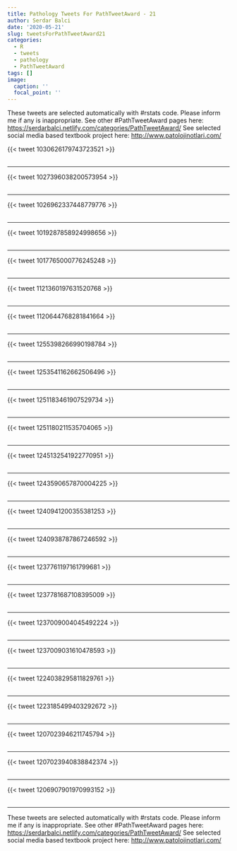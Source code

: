 ```yaml
---
title: Pathology Tweets For PathTweetAward - 21
author: Serdar Balci
date: '2020-05-21'
slug: tweetsForPathTweetAward21
categories:
  - R
  - tweets
  - pathology
  - PathTweetAward
tags: []
image:
  caption: ''
  focal_point: ''
---
```



These tweets are selected automatically with #rstats code. Please inform me if any is inappropriate.
See other #PathTweetAward pages here: https://serdarbalci.netlify.com/categories/PathTweetAward/ 
See selected social media based textbook project here: http://www.patolojinotlari.com/

{{< tweet 1030626179743723521 >}}
<br>
<br>
<hr>
{{< tweet 1027396038200573954 >}}
<br>
<br>
<hr>
{{< tweet 1026962337448779776 >}}
<br>
<br>
<hr>
{{< tweet 1019287858924998656 >}}
<br>
<br>
<hr>
{{< tweet 1017765000776245248 >}}
<br>
<br>
<hr>
{{< tweet 1121360197631520768 >}}
<br>
<br>
<hr>
{{< tweet 1120644768281841664 >}}
<br>
<br>
<hr>
{{< tweet 1255398266990198784 >}}
<br>
<br>
<hr>
{{< tweet 1253541162662506496 >}}
<br>
<br>
<hr>
{{< tweet 1251183461907529734 >}}
<br>
<br>
<hr>
{{< tweet 1251180211535704065 >}}
<br>
<br>
<hr>
{{< tweet 1245132541922770951 >}}
<br>
<br>
<hr>
{{< tweet 1243590657870004225 >}}
<br>
<br>
<hr>
{{< tweet 1240941200355381253 >}}
<br>
<br>
<hr>
{{< tweet 1240938787867246592 >}}
<br>
<br>
<hr>
{{< tweet 1237761197161799681 >}}
<br>
<br>
<hr>
{{< tweet 1237781687108395009 >}}
<br>
<br>
<hr>
{{< tweet 1237009004045492224 >}}
<br>
<br>
<hr>
{{< tweet 1237009031610478593 >}}
<br>
<br>
<hr>
{{< tweet 1224038295811829761 >}}
<br>
<br>
<hr>
{{< tweet 1223185499403292672 >}}
<br>
<br>
<hr>
{{< tweet 1207023946211745794 >}}
<br>
<br>
<hr>
{{< tweet 1207023940838842374 >}}
<br>
<br>
<hr>
{{< tweet 1206907901970993152 >}}
<br>
<br>
<hr>


These tweets are selected automatically with #rstats code. Please inform me if any is inappropriate.
See other #PathTweetAward pages here: https://serdarbalci.netlify.com/categories/PathTweetAward/ 
See selected social media based textbook project here: http://www.patolojinotlari.com/
